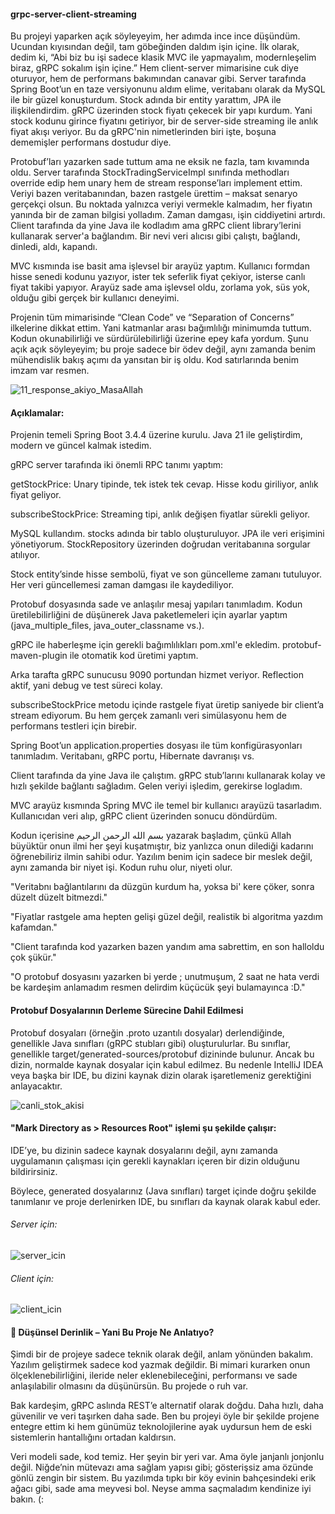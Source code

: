 #### grpc-server-client-streaming

Bu projeyi yaparken açık söyleyeyim, her adımda ince ince düşündüm. Ucundan kıyısından değil, tam göbeğinden daldım işin içine. İlk olarak, dedim ki, “Abi biz bu işi sadece klasik MVC ile yapmayalım, modernleşelim biraz, gRPC sokalım işin içine.” Hem client-server mimarisine cuk diye oturuyor, hem de performans bakımından canavar gibi. Server tarafında Spring Boot’un en taze versiyonunu aldım elime, veritabanı olarak da MySQL ile bir güzel konuşturdum. Stock adında bir entity yarattım, JPA ile ilişkilendirdim. gRPC üzerinden stock fiyatı çekecek bir yapı kurdum. Yani stock kodunu girince fiyatını getiriyor, bir de server-side streaming ile anlık fiyat akışı veriyor. Bu da gRPC'nin nimetlerinden biri işte, boşuna dememişler performans dostudur diye.

Protobuf’ları yazarken sade tuttum ama ne eksik ne fazla, tam kıvamında oldu. Server tarafında StockTradingServiceImpl sınıfında methodları override edip hem unary hem de stream response’ları implement ettim. Veriyi bazen veritabanından, bazen rastgele ürettim – maksat senaryo gerçekçi olsun. Bu noktada yalnızca veriyi vermekle kalmadım, her fiyatın yanında bir de zaman bilgisi yolladım. Zaman damgası, işin ciddiyetini artırdı. Client tarafında da yine Java ile kodladım ama gRPC client library’lerini kullanarak server'a bağlandım. Bir nevi veri alıcısı gibi çalıştı, bağlandı, dinledi, aldı, kapandı.

MVC kısmında ise basit ama işlevsel bir arayüz yaptım. Kullanıcı formdan hisse senedi kodunu yazıyor, ister tek seferlik fiyat çekiyor, isterse canlı fiyat takibi yapıyor. Arayüz sade ama işlevsel oldu, zorlama yok, süs yok, olduğu gibi gerçek bir kullanıcı deneyimi.

Projenin tüm mimarisinde “Clean Code” ve “Separation of Concerns” ilkelerine dikkat ettim. Yani katmanlar arası bağımlılığı minimumda tuttum. Kodun okunabilirliği ve sürdürülebilirliği üzerine epey kafa yordum. Şunu açık açık söyleyeyim; bu proje sadece bir ödev değil, aynı zamanda benim mühendislik bakış açımı da yansıtan bir iş oldu. Kod satırlarında benim imzam var resmen.

![11_response_akiyo_MasaAllah](https://github.com/user-attachments/assets/f6fbf762-d3ea-4838-80ea-738d0daeb251)

#### Açıklamalar:
Projenin temeli Spring Boot 3.4.4 üzerine kurulu. Java 21 ile geliştirdim, modern ve güncel kalmak istedim.

gRPC server tarafında iki önemli RPC tanımı yaptım:

getStockPrice: Unary tipinde, tek istek tek cevap. Hisse kodu giriliyor, anlık fiyat geliyor.

subscribeStockPrice: Streaming tipi, anlık değişen fiyatlar sürekli geliyor.

MySQL kullandım. stocks adında bir tablo oluşturuluyor. JPA ile veri erişimini yönetiyorum. StockRepository üzerinden doğrudan veritabanına sorgular atılıyor.

Stock entity’sinde hisse sembolü, fiyat ve son güncelleme zamanı tutuluyor. Her veri güncellemesi zaman damgası ile kaydediliyor.

Protobuf dosyasında sade ve anlaşılır mesaj yapıları tanımladım. Kodun üretilebilirliğini de düşünerek Java paketlemeleri için ayarlar yaptım (java_multiple_files, java_outer_classname vs.).

gRPC ile haberleşme için gerekli bağımlılıkları pom.xml'e ekledim. protobuf-maven-plugin ile otomatik kod üretimi yaptım.

Arka tarafta gRPC sunucusu 9090 portundan hizmet veriyor. Reflection aktif, yani debug ve test süreci kolay.

subscribeStockPrice metodu içinde rastgele fiyat üretip saniyede bir client’a stream ediyorum. Bu hem gerçek zamanlı veri simülasyonu hem de performans testleri için birebir.

Spring Boot’un application.properties dosyası ile tüm konfigürasyonları tanımladım. Veritabanı, gRPC portu, Hibernate davranışı vs.

Client tarafında da yine Java ile çalıştım. gRPC stub’larını kullanarak kolay ve hızlı şekilde bağlantı sağladım. Gelen veriyi işledim, gerekirse logladım.

MVC arayüz kısmında Spring MVC ile temel bir kullanıcı arayüzü tasarladım. Kullanıcıdan veri alıp, gRPC client üzerinden sonucu döndürdüm.

Kodun içerisine بسم الله الرحمن الرحيم yazarak başladım, çünkü Allah büyüktür onun ilmi her şeyi kuşatmıştır, biz yanlızca onun dilediği kadarını öğrenebiliriz ilmin sahibi odur. Yazılım benim için sadece bir meslek değil, aynı zamanda bir niyet işi. Kodun ruhu olur, niyeti olur.

"Veritabnı bağlantılarını da düzgün kurdum ha, yoksa bi' kere çöker, sonra düzelt düzelt bitmezdi."

"Fiyatlar rastgele ama hepten gelişi güzel değil, realistik bi algoritma yazdım kafamdan."

"Client tarafında kod yazarken bazen yandım ama sabrettim, en son halloldu çok şükür."

"O protobuf dosyasını yazarken bi yerde ; unutmuşum, 2 saat ne hata verdi be kardeşim anlamadım resmen delirdim küçücük şeyi bulamayınca :D."

#### Protobuf Dosyalarının Derleme Sürecine Dahil Edilmesi
Protobuf dosyaları (örneğin .proto uzantılı dosyalar) derlendiğinde, genellikle Java sınıfları (gRPC stubları gibi) oluşturulurlar. Bu sınıflar, genellikle target/generated-sources/protobuf dizininde bulunur. Ancak bu dizin, normalde kaynak dosyalar için kabul edilmez. Bu nedenle IntelliJ IDEA veya başka bir IDE, bu dizini kaynak dizin olarak işaretlemeniz gerektiğini anlayacaktır.

![canli_stok_akisi](https://github.com/user-attachments/assets/dac1c0f6-99e8-4cd8-8907-9ca644b4fb7e)

#### "Mark Directory as > Resources Root" işlemi şu şekilde çalışır:

IDE’ye, bu dizinin sadece kaynak dosyalarını değil, aynı zamanda uygulamanın çalışması için gerekli kaynakları içeren bir dizin olduğunu bildirirsiniz.

Böylece, generated dosyalarınız (Java sınıfları) target içinde doğru şekilde tanımlanır ve proje derlenirken IDE, bu sınıfları da kaynak olarak kabul eder.

###### Server için:
![server_icin](https://github.com/user-attachments/assets/c2eb9ae4-3973-4144-9723-0cf902251151)

###### Client için:
![client_icin](https://github.com/user-attachments/assets/a0f9653c-1441-4b5e-a18b-785425bc1024)

#### 🧠 Düşünsel Derinlik – Yani Bu Proje Ne Anlatıyo?
Şimdi bir de projeye sadece teknik olarak değil, anlam yönünden bakalım. Yazılım geliştirmek sadece kod yazmak değildir. Bi mimari kurarken onun ölçeklenebilirliğini, ileride neler eklenebileceğini, performansı ve sade anlaşılabilir olmasını da düşünürsün. Bu projede o ruh var.

Bak kardeşim, gRPC aslında REST’e alternatif olarak doğdu. Daha hızlı, daha güvenilir ve veri taşırken daha sade. Ben bu projeyi öyle bir şekilde projene entegre ettim ki hem günümüz teknolojilerine ayak uydursun hem de eski sistemlerin hantallığını ortadan kaldırsın.

Veri modeli sade, kod temiz. Her şeyin bir yeri var. Ama öyle janjanlı jonjonlu değil. Niğde’nin mütevazı ama sağlam yapısı gibi; gösterişsiz ama özünde gönlü zengin bir sistem. Bu yazılımda tıpkı bir köy evinin bahçesindeki erik ağacı gibi, sade ama meyvesi bol. Neyse amma saçmaladım kendinize iyi bakın. (:
